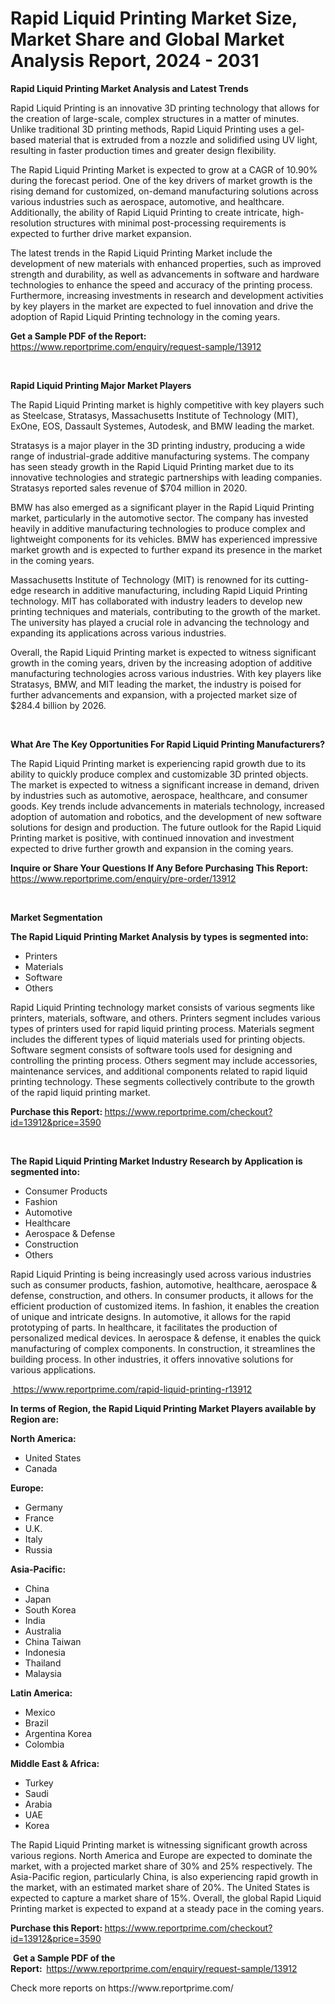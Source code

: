 <p><h1>Rapid Liquid Printing Market Size, Market Share and Global Market Analysis Report, 2024 - 2031</h1></p><p><strong>Rapid Liquid Printing Market Analysis and Latest Trends</strong></p>
<p><p>Rapid Liquid Printing is an innovative 3D printing technology that allows for the creation of large-scale, complex structures in a matter of minutes. Unlike traditional 3D printing methods, Rapid Liquid Printing uses a gel-based material that is extruded from a nozzle and solidified using UV light, resulting in faster production times and greater design flexibility.</p><p>The Rapid Liquid Printing Market is expected to grow at a CAGR of 10.90% during the forecast period. One of the key drivers of market growth is the rising demand for customized, on-demand manufacturing solutions across various industries such as aerospace, automotive, and healthcare. Additionally, the ability of Rapid Liquid Printing to create intricate, high-resolution structures with minimal post-processing requirements is expected to further drive market expansion.</p><p>The latest trends in the Rapid Liquid Printing Market include the development of new materials with enhanced properties, such as improved strength and durability, as well as advancements in software and hardware technologies to enhance the speed and accuracy of the printing process. Furthermore, increasing investments in research and development activities by key players in the market are expected to fuel innovation and drive the adoption of Rapid Liquid Printing technology in the coming years.</p></p>
<p><strong>Get a Sample PDF of the Report:&nbsp;</strong> <a href="https://www.reportprime.com/enquiry/request-sample/13912">https://www.reportprime.com/enquiry/request-sample/13912</a></p>
<p>&nbsp;</p>
<p><strong>Rapid Liquid Printing Major Market Players</strong></p>
<p><p>The Rapid Liquid Printing market is highly competitive with key players such as Steelcase, Stratasys, Massachusetts Institute of Technology (MIT), ExOne, EOS, Dassault Systemes, Autodesk, and BMW leading the market. </p><p>Stratasys is a major player in the 3D printing industry, producing a wide range of industrial-grade additive manufacturing systems. The company has seen steady growth in the Rapid Liquid Printing market due to its innovative technologies and strategic partnerships with leading companies. Stratasys reported sales revenue of $704 million in 2020.</p><p>BMW has also emerged as a significant player in the Rapid Liquid Printing market, particularly in the automotive sector. The company has invested heavily in additive manufacturing technologies to produce complex and lightweight components for its vehicles. BMW has experienced impressive market growth and is expected to further expand its presence in the market in the coming years.</p><p>Massachusetts Institute of Technology (MIT) is renowned for its cutting-edge research in additive manufacturing, including Rapid Liquid Printing technology. MIT has collaborated with industry leaders to develop new printing techniques and materials, contributing to the growth of the market. The university has played a crucial role in advancing the technology and expanding its applications across various industries.</p><p>Overall, the Rapid Liquid Printing market is expected to witness significant growth in the coming years, driven by the increasing adoption of additive manufacturing technologies across various industries. With key players like Stratasys, BMW, and MIT leading the market, the industry is poised for further advancements and expansion, with a projected market size of $284.4 billion by 2026.</p></p>
<p>&nbsp;</p>
<p><strong>What Are The Key Opportunities For Rapid Liquid Printing Manufacturers?</strong></p>
<p><p>The Rapid Liquid Printing market is experiencing rapid growth due to its ability to quickly produce complex and customizable 3D printed objects. The market is expected to witness a significant increase in demand, driven by industries such as automotive, aerospace, healthcare, and consumer goods. Key trends include advancements in materials technology, increased adoption of automation and robotics, and the development of new software solutions for design and production. The future outlook for the Rapid Liquid Printing market is positive, with continued innovation and investment expected to drive further growth and expansion in the coming years.</p></p>
<p><strong>Inquire or Share Your Questions If Any Before Purchasing This Report:</strong> <a href="https://www.reportprime.com/enquiry/pre-order/13912">https://www.reportprime.com/enquiry/pre-order/13912</a></p>
<p>&nbsp;</p>
<p><strong>Market Segmentation</strong></p>
<p><strong>The Rapid Liquid Printing Market Analysis by types is segmented into:</strong></p>
<p><ul><li>Printers</li><li>Materials</li><li>Software</li><li>Others</li></ul></p>
<p><p>Rapid Liquid Printing technology market consists of various segments like printers, materials, software, and others. Printers segment includes various types of printers used for rapid liquid printing process. Materials segment includes the different types of liquid materials used for printing objects. Software segment consists of software tools used for designing and controlling the printing process. Others segment may include accessories, maintenance services, and additional components related to rapid liquid printing technology. These segments collectively contribute to the growth of the rapid liquid printing market.</p></p>
<p><strong>Purchase this Report:&nbsp;</strong><a href="https://www.reportprime.com/checkout?id=13912&price=3590">https://www.reportprime.com/checkout?id=13912&price=3590</a></p>
<p>&nbsp;</p>
<p><strong>The Rapid Liquid Printing Market Industry Research by Application is segmented into:</strong></p>
<p><ul><li>Consumer Products</li><li>Fashion</li><li>Automotive</li><li>Healthcare</li><li>Aerospace & Defense</li><li>Construction</li><li>Others</li></ul></p>
<p><p>Rapid Liquid Printing is being increasingly used across various industries such as consumer products, fashion, automotive, healthcare, aerospace & defense, construction, and others. In consumer products, it allows for the efficient production of customized items. In fashion, it enables the creation of unique and intricate designs. In automotive, it allows for the rapid prototyping of parts. In healthcare, it facilitates the production of personalized medical devices. In aerospace & defense, it enables the quick manufacturing of complex components. In construction, it streamlines the building process. In other industries, it offers innovative solutions for various applications.</p></p>
<p><a href="https://www.reportprime.com/rapid-liquid-printing-r13912">&nbsp;https://www.reportprime.com/rapid-liquid-printing-r13912</a></p>
<p><strong>In terms of Region, the Rapid Liquid Printing Market Players available by Region are:</strong></p>
<p>
    <p> <strong> North America: </strong>
        <ul>
            <li>United States</li>
            <li>Canada</li>
        </ul>
        </p> 
    <p> <strong> Europe: </strong>
        <ul>
            <li>Germany</li>
            <li>France</li>
            <li>U.K.</li>
            <li>Italy</li>
            <li>Russia</li>
        </ul>
        </p> 
    <p> <strong> Asia-Pacific: </strong>
        <ul>
            <li>China</li>
            <li>Japan</li>
            <li>South Korea</li>
            <li>India</li>
            <li>Australia</li>
            <li>China Taiwan</li>
            <li>Indonesia</li>
            <li>Thailand</li>
            <li>Malaysia</li>
        </ul>
        </p> 
    <p> <strong> Latin America: </strong>
        <ul>
            <li>Mexico</li>
            <li>Brazil</li>
            <li>Argentina Korea</li>
            <li>Colombia</li>
        </ul>
        </p> 
    <p> <strong> Middle East & Africa: </strong>
        <ul>
            <li>Turkey</li>
            <li>Saudi</li>
            <li>Arabia</li>
            <li>UAE</li>
            <li>Korea</li>
        </ul>
    </p>
    </p>
<p><p>The Rapid Liquid Printing market is witnessing significant growth across various regions. North America and Europe are expected to dominate the market, with a projected market share of 30% and 25% respectively. The Asia-Pacific region, particularly China, is also experiencing rapid growth in the market, with an estimated market share of 20%. The United States is expected to capture a market share of 15%. Overall, the global Rapid Liquid Printing market is expected to expand at a steady pace in the coming years.</p></p>
<p><strong>Purchase this Report: </strong><a href="https://www.reportprime.com/checkout?id=13912&price=3590">https://www.reportprime.com/checkout?id=13912&price=3590</a></p>
<p>&nbsp;<strong>Get a Sample PDF of the Report:&nbsp;&nbsp;</strong><a href="https://www.reportprime.com/enquiry/request-sample/13912">https://www.reportprime.com/enquiry/request-sample/13912</a></p>
<p><strong></strong></p>
<p>Check more reports on https://www.reportprime.com/</p>
